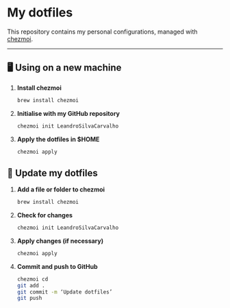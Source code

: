 # My dotfiles

This repository contains my personal configurations, managed with [chezmoi](https://www.chezmoi.io).

---

## 🖥️ Using on a new machine

1. **Install chezmoi**
   ```bash
   brew install chezmoi
   ```

2. **Initialise with my GitHub repository**
   ```bash
   chezmoi init LeandroSilvaCarvalho
   ```

3. **Apply the dotfiles in $HOME**
   ```bash
   chezmoi apply
   ```

## 🔄 Update my dotfiles

1. **Add a file or folder to chezmoi**  
   ```bash
   brew install chezmoi
   ```

2. **Check for changes**
   ```bash
   chezmoi init LeandroSilvaCarvalho
   ```

3. **Apply changes (if necessary)**
   ```bash
   chezmoi apply
   ```

4. **Commit and push to GitHub**
   ```bash
   chezmoi cd
   git add .
   git commit -m ‘Update dotfiles’
   git push
   ```

